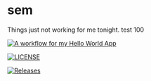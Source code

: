 # sem
Things just not working for me tonight. test 100



[![A workflow for my Hello World App](https://github.com/marreo473/sem/actions/workflows/main.yml/badge.svg?branch=master)](https://github.com/marreo473/sem/actions/workflows/main.yml)

[![LICENSE](https://img.shields.io/github/license/marreo473/sem.svg?style=flat-square)](https://github.com/marreo473/sem/blob/master/LICENSE)

[![Releases](https://img.shields.io/github/release/marreo473/sem/all.svg?style=flat-square)](https://github.com/marreo473/sem/releases)